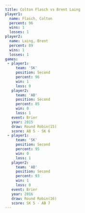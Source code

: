 ```yaml
---
title: Colton Flasch vs Brent Laing
player1:              
  name: Flasch, Colton
  percent: 96         
  wins: 1             
  losses: 1           
player2:              
  name: Laing, Brent  
  percent: 89         
  wins: 1             
  losses: 1           
games:
 - player1:          
     team: 'SK'      
     position: Second
     percent: 96     
     win: 1          
     loss: 0         
   player2:          
     team: 'AB'      
     position: Second
     percent: 85     
     win: 0          
     loss: 1         
   event: Brier         
   year: 2015           
   draw: Round Robin(15)
   score: AB 5 - SK 6   
 - player1:          
     team: 'SK'      
     position: Second
     percent: 95     
     win: 0          
     loss: 1         
   player2:          
     team: 'AB'      
     position: Second
     percent: 93     
     win: 1          
     loss: 0         
   event: Brier         
   year: 2016           
   draw: Round Robin(16)
   score: SK 5 - AB 7   
---
```

